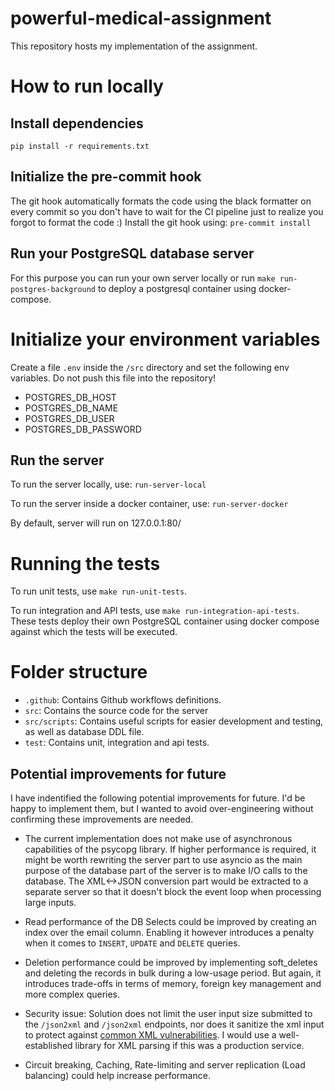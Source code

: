 # powerful-medical-assignment

This repository hosts my implementation of the assignment.

# How to run locally

## Install dependencies

`pip install -r requirements.txt`

## Initialize the pre-commit hook

The git hook automatically formats the code using the black formatter on every commit so you don't have to wait for the CI pipeline just to realize you forgot to format the code :) Install the git hook using: 
`pre-commit install `

## Run your PostgreSQL database server

For this purpose you can run your own server locally or run `make run-postgres-background` to deploy a postgresql
container using docker-compose.

# Initialize your environment variables

Create a file `.env` inside the `/src` directory and set the following env variables. Do not push this file into the
repository!

- POSTGRES_DB_HOST
- POSTGRES_DB_NAME
- POSTGRES_DB_USER
- POSTGRES_DB_PASSWORD

## Run the server
To run the server locally, use: `run-server-local`

To run the server inside a docker container, use: `run-server-docker`

By default, server will run on 127.0.0.1:80/

# Running the tests

To run unit tests, use `make run-unit-tests`.

To run integration and API tests, use `make run-integration-api-tests`. These tests deploy their own PostgreSQL
container using docker compose against which the tests will be executed.

# Folder structure

- `.github`: Contains Github workflows definitions.
- `src`: Contains the source code for the server
- `src/scripts`: Contains useful scripts for easier development and testing, as well as database DDL file.
- `test`: Contains unit, integration and api tests.

## Potential improvements for future

I have indentified the following potential improvements for future. I'd be happy to implement them, but I wanted to
avoid over-engineering without confirming these improvements are needed.

- The current implementation does not make use of asynchronous capabilities of the psycopg library. If higher
  performance is required, it might be worth rewriting the server part to use asyncio as the main purpose of the
  database part of the server is to make I/O calls to the database. The XML<->JSON conversion part would be extracted to
  a separate server so that it doesn't block the event loop when processing large inputs.

- Read performance of the DB Selects could be improved by creating an index over the email column. Enabling it however
  introduces a penalty when it comes to `INSERT`, `UPDATE` and `DELETE` queries.

- Deletion performance could be improved by implementing soft_deletes and deleting the records in bulk during a
  low-usage period. But again, it introduces trade-offs in terms of memory, foreign key management and more complex
  queries.

- Security issue: Solution does not limit the user input size submitted to the `/json2xml` and `/json2xml` endpoints,
  nor does it sanitize the xml input to protect
  against [common XML vulnerabilities](https://cheatsheetseries.owasp.org/cheatsheets/XML_Security_Cheat_Sheet.html). I
  would use a well-established library for XML parsing if this was a production service.

- Circuit breaking, Caching, Rate-limiting and server replication (Load balancing) could help increase performance.
